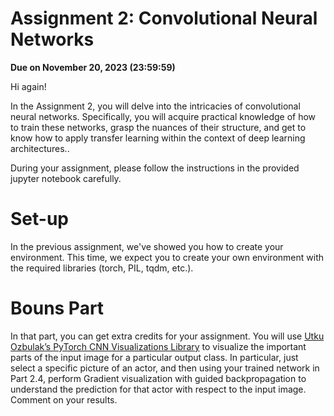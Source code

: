# Assignment 2: Convolutional Neural Networks
**Due on November 20, 2023 (23:59:59)**

Hi again!

In the Assignment 2, you will delve into the intricacies of convolutional neural networks. Specifically, you will acquire practical knowledge of how to train these networks, grasp the nuances of their structure, and get to know how to apply transfer learning within the context of deep learning architectures..

During your assignment, please follow the instructions in the provided jupyter notebook carefully.

# Set-up
In the previous assignment, we've showed you how to create your environment. This time, we expect you to create your own environment with the required libraries (torch, PIL, tqdm, etc.).

# Bouns Part
In that part, you can get extra credits for your assignment. You will use [Utku Ozbulak’s PyTorch CNN Visualizations Library](https://github.com/utkuozbulak/pytorch-cnn-visualizations/) to visualize the important parts of the input image for a particular output class. In particular, just select a specific picture of an actor, and then using your trained network in Part 2.4, perform Gradient visualization with guided backpropagation to understand the prediction for that actor with respect to the input image. Comment on your results.